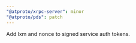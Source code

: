 ```yaml
---
"@atproto/xrpc-server": minor
"@atproto/pds": patch
---
```


Add lxm and nonce to signed service auth tokens.
